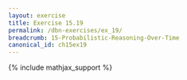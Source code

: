 ```yaml
---
layout: exercise
title: Exercise 15.19
permalink: /dbn-exercises/ex_19/
breadcrumb: 15-Probabilistic-Reasoning-Over-Time
canonical_id: ch15ex19
---
```


{% include mathjax_support %}
